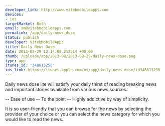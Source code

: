 ```yaml
--- 
developer_link: http://www.vitebmobileapps.com
devices: 
- ios
targetMarket: Both
email: sm@vitebmobileapps.com
permalink: /app/daily-news-dose
status: publish
developer: VitebMobileApps
title: Daily News Dose
date: 2013-08-29 12:14:08.212514 +00:00
thumb: /uploads/app/2013-08/2013-08-29-daily-news-dose.png
type: app
itunes_id: "348613258"
ios_link: https://itunes.apple.com/us/app/daily-news-dose/id348613258
---
```


Daily news dose lite will satisfy your daily thirst of reading breaking news and important stories available from various news sources.

  -- Ease of use
  -- To the point
  -- Highly addictive by way of simplicity.

It is so user-friendly that you can browse for the news by selecting the provider of your choice or you can select the news category for which you would like to read the news. 

